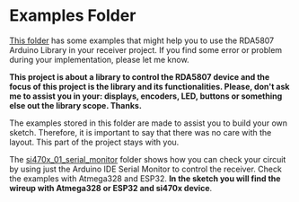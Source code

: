 # Examples Folder


[This folder](https://github.com/pu2clr/RDA5807/tree/master/examples) has some examples that might help you to use the RDA5807 Arduino Library in your receiver project. If you find some error or problem during your implementation, please let me know. 

__This project is about a library to control the RDA5807 device and the focus of this project is the library and its functionalities. Please, don't ask me to assist you in your: displays, encoders, LED, buttons or something else out the library scope. Thanks.__

The examples stored in this folder are made to assist you to build your own sketch. Therefore, it is important to say that there was no care with the layout. This part of the project stays with you.


The [si470x_01_serial_monitor](https://github.com/pu2clr/RDA5807/tree/master/examples/RDA_01_SERIAL_MONITOR) folder shows how you can check your circuit by using just the Arduino IDE Serial Monitor to control the receiver. Check the examples with Atmega328 and ESP32. __In the sketch you will find the wireup with Atmega328 or ESP32 and si470x device__.  

